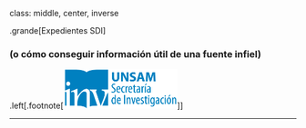 class: middle, center, inverse

.grande[Expedientes SDI]

### (o cómo conseguir información útil de una fuente infiel)

.left[.footnote[<img src="./public/LogoSecInvHorizontalFondoTranspColor.gif" width="200">]]

---
